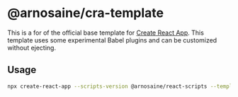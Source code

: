 # @arnosaine/cra-template

This is a for of the official base template for [Create React App](https://github.com/facebook/create-react-app). This template uses some experimental Babel plugins and can be customized without ejecting.

## Usage

```sh
npx create-react-app --scripts-version @arnosaine/react-scripts --template @arnosaine/cra-template my-app
```
